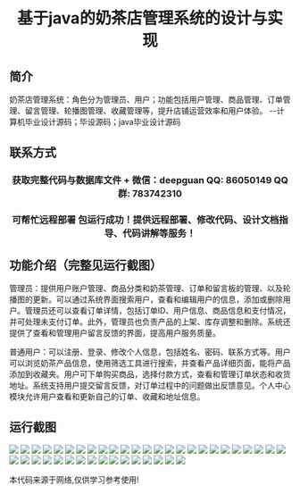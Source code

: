 <p><h1 align="center">基于java的奶茶店管理系统的设计与实现</h1></p>

## 简介
奶茶店管理系统：角色分为管理员、用户；功能包括用户管理、商品管理、订单管理、留言管理、轮播图管理、收藏管理等，提升店铺运营效率和用户体验。    --计算机毕业设计源码；毕设源码；java毕业设计源码


## 联系方式
<p><h3 align="center">获取完整代码与数据库文件 + 微信：deepguan QQ: 86050149 QQ群: 783742310</h3></p>
<p><h3 align="center">可帮忙远程部署 包运行成功！提供远程部署、修改代码、设计文档指导、代码讲解等服务！</h3></p>

## 功能介绍（完整见运行截图）
管理员：提供用户账户管理、商品分类和奶茶管理、订单和留言板的管理、以及轮播图的更新。可以通过系统界面搜索用户，查看和编辑用户的信息，添加或删除用户。管理员还可以查看订单详情，包括订单ID、用户信息、商品信息和支付情况，并可处理未支付订单。此外，管理员也负责产品的上架、库存调整和删除。系统还提供了查看和管理用户留言反馈的界面，提高用户服务质量。

普通用户：可以注册、登录、修改个人信息，包括姓名、密码、联系方式等。用户可以浏览奶茶产品信息，使用筛选工具进行搜索，并查看产品详细页面，能将产品添加到收藏夹。用户可下单购买商品，选择付款方式，查看和管理订单状态和收货地址。系统支持用户提交留言反馈，对订单过程中的问题做出反馈意见。个人中心模块允许用户查看和更新自己的订单、收藏和地址信息。


## 运行截图
![](https://bs-1329754181.cos.ap-shanghai.myqcloud.com/ssm/MilkTeaShopManagementSystem/img/001.jpg)
![](https://bs-1329754181.cos.ap-shanghai.myqcloud.com/ssm/MilkTeaShopManagementSystem/img/002.jpg)
![](https://bs-1329754181.cos.ap-shanghai.myqcloud.com/ssm/MilkTeaShopManagementSystem/img/003.jpg)
![](https://bs-1329754181.cos.ap-shanghai.myqcloud.com/ssm/MilkTeaShopManagementSystem/img/004.jpg)
![](https://bs-1329754181.cos.ap-shanghai.myqcloud.com/ssm/MilkTeaShopManagementSystem/img/005.jpg)
![](https://bs-1329754181.cos.ap-shanghai.myqcloud.com/ssm/MilkTeaShopManagementSystem/img/006.jpg)
![](https://bs-1329754181.cos.ap-shanghai.myqcloud.com/ssm/MilkTeaShopManagementSystem/img/007.jpg)
![](https://bs-1329754181.cos.ap-shanghai.myqcloud.com/ssm/MilkTeaShopManagementSystem/img/008.jpg)
![](https://bs-1329754181.cos.ap-shanghai.myqcloud.com/ssm/MilkTeaShopManagementSystem/img/009.jpg)
![](https://bs-1329754181.cos.ap-shanghai.myqcloud.com/ssm/MilkTeaShopManagementSystem/img/010.jpg)
![](https://bs-1329754181.cos.ap-shanghai.myqcloud.com/ssm/MilkTeaShopManagementSystem/img/011.jpg)
![](https://bs-1329754181.cos.ap-shanghai.myqcloud.com/ssm/MilkTeaShopManagementSystem/img/012.jpg)
![](https://bs-1329754181.cos.ap-shanghai.myqcloud.com/ssm/MilkTeaShopManagementSystem/img/013.jpg)
![](https://bs-1329754181.cos.ap-shanghai.myqcloud.com/ssm/MilkTeaShopManagementSystem/img/014.jpg)
![](https://bs-1329754181.cos.ap-shanghai.myqcloud.com/ssm/MilkTeaShopManagementSystem/img/015.jpg)
![](https://bs-1329754181.cos.ap-shanghai.myqcloud.com/ssm/MilkTeaShopManagementSystem/img/016.jpg)
![](https://bs-1329754181.cos.ap-shanghai.myqcloud.com/ssm/MilkTeaShopManagementSystem/img/017.jpg)
![](https://bs-1329754181.cos.ap-shanghai.myqcloud.com/ssm/MilkTeaShopManagementSystem/img/018.jpg)
![](https://bs-1329754181.cos.ap-shanghai.myqcloud.com/ssm/MilkTeaShopManagementSystem/img/019.jpg)
![](https://bs-1329754181.cos.ap-shanghai.myqcloud.com/ssm/MilkTeaShopManagementSystem/img/020.jpg)
![](https://bs-1329754181.cos.ap-shanghai.myqcloud.com/ssm/MilkTeaShopManagementSystem/img/021.jpg)
![](https://bs-1329754181.cos.ap-shanghai.myqcloud.com/ssm/MilkTeaShopManagementSystem/img/022.jpg)
![](https://bs-1329754181.cos.ap-shanghai.myqcloud.com/ssm/MilkTeaShopManagementSystem/img/023.jpg)
![](https://bs-1329754181.cos.ap-shanghai.myqcloud.com/ssm/MilkTeaShopManagementSystem/img/024.jpg)
![](https://bs-1329754181.cos.ap-shanghai.myqcloud.com/ssm/MilkTeaShopManagementSystem/img/025.jpg)
![](https://bs-1329754181.cos.ap-shanghai.myqcloud.com/ssm/MilkTeaShopManagementSystem/img/026.jpg)
![](https://bs-1329754181.cos.ap-shanghai.myqcloud.com/ssm/MilkTeaShopManagementSystem/img/027.jpg)
![](https://bs-1329754181.cos.ap-shanghai.myqcloud.com/ssm/MilkTeaShopManagementSystem/img/028.jpg)
![](https://bs-1329754181.cos.ap-shanghai.myqcloud.com/ssm/MilkTeaShopManagementSystem/img/029.jpg)
![](https://bs-1329754181.cos.ap-shanghai.myqcloud.com/ssm/MilkTeaShopManagementSystem/img/030.jpg)
![](https://bs-1329754181.cos.ap-shanghai.myqcloud.com/ssm/MilkTeaShopManagementSystem/img/031.jpg)
![](https://bs-1329754181.cos.ap-shanghai.myqcloud.com/ssm/MilkTeaShopManagementSystem/img/032.jpg)
![](https://bs-1329754181.cos.ap-shanghai.myqcloud.com/ssm/MilkTeaShopManagementSystem/img/033.jpg)
![](https://bs-1329754181.cos.ap-shanghai.myqcloud.com/ssm/MilkTeaShopManagementSystem/img/034.jpg)
![](https://bs-1329754181.cos.ap-shanghai.myqcloud.com/ssm/MilkTeaShopManagementSystem/img/035.jpg)
![](https://bs-1329754181.cos.ap-shanghai.myqcloud.com/ssm/MilkTeaShopManagementSystem/img/036.jpg)
![](https://bs-1329754181.cos.ap-shanghai.myqcloud.com/ssm/MilkTeaShopManagementSystem/img/037.jpg)
![](https://bs-1329754181.cos.ap-shanghai.myqcloud.com/ssm/MilkTeaShopManagementSystem/img/038.jpg)
![](https://bs-1329754181.cos.ap-shanghai.myqcloud.com/ssm/MilkTeaShopManagementSystem/img/039.jpg)
![](https://bs-1329754181.cos.ap-shanghai.myqcloud.com/ssm/MilkTeaShopManagementSystem/img/040.jpg)
![](https://bs-1329754181.cos.ap-shanghai.myqcloud.com/ssm/MilkTeaShopManagementSystem/img/041.jpg)

<p>本代码来源于网络,仅供学习参考使用!</p>
